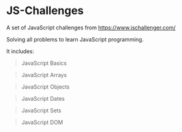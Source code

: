 # JS-Challenges

A set of JavaScript challenges from https://www.jschallenger.com/

Solving all problems to learn JavaScript programming.

It includes:
  > JavaScript Basics
 
  > JavaScript Arrays
 
  > JavaScript Objects
 
  > JavaScript Dates
  
  > JavaScript Sets
 
  > JavaScript DOM
